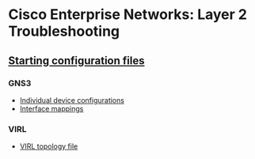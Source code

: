 # Cisco Enterprise Networks: Layer 2 Troubleshooting
## [Starting configuration files](m2)
### GNS3
- [Individual device configurations](m2/layer-2-protocols-ccnp-configs)
- [Interface mappings](m2/layer-2-protocols-ccnp-configs/connections.csv)
### VIRL
- [VIRL topology file](m2/layer-2-protocols-ccnp/layer-2-protocols-ccnp-300-135-tshoot.virl)
